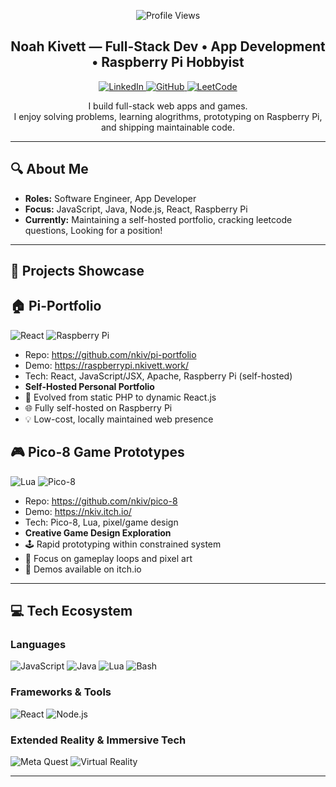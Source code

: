 <p align="center">
  <img src="https://komarev.com/ghpvc/?username=nkiv&color=blueviolet" alt="Profile Views" />
</p>

<h2 align="center">Noah Kivett — Full-Stack Dev • App Development • Raspberry Pi Hobbyist</h2>

<p align="center">
  <a href="https://linkedin.com/in/nkiv">
    <img src="https://img.shields.io/badge/LinkedIn-blue?style=for-the-badge&logo=linkedin&logoColor=white" alt="LinkedIn"/>
  </a>
  <a href="https://github.com/nkiv">
    <img src="https://img.shields.io/badge/GitHub-black?style=for-the-badge&logo=github&logoColor=white" alt="GitHub"/>
  </a>
  <a href="https://leetcode.com/u/ntop1/">
    <img src="https://img.shields.io/badge/LeetCode-FFA116?style=for-the-badge&logo=leetcode&logoColor=black" alt="LeetCode"/>
  </a>
</p>

<p align="center">
  I build full-stack web apps and games.<br> I enjoy solving problems, learning alogrithms, prototyping on Raspberry Pi, and shipping maintainable code.
</p>

---

## 🔍 About Me
- **Roles:** Software Engineer, App Developer
- **Focus:** JavaScript, Java, Node.js, React, Raspberry Pi
- **Currently:** Maintaining a self-hosted portfolio, cracking leetcode questions, Looking for a position!

---

## 🚀 Projects Showcase

## 🏠 Pi-Portfolio
![React](https://img.shields.io/badge/React-61DAFB?style=flat-square&logo=react&logoColor=black)
![Raspberry Pi](https://img.shields.io/badge/Raspberry%20Pi-C51A4A?style=flat-square&logo=raspberry-pi)
- Repo: https://github.com/nkiv/pi-portfolio
- Demo: https://raspberrypi.nkivett.work/
- Tech: React, JavaScript/JSX, Apache, Raspberry Pi (self-hosted)
- **Self-Hosted Personal Portfolio**
- 🔧 Evolved from static PHP to dynamic React.js
- 🌐 Fully self-hosted on Raspberry Pi
- 💡 Low-cost, locally maintained web presence

## 🎮 Pico-8 Game Prototypes
![Lua](https://img.shields.io/badge/Lua-2C2D72?style=flat-square&logo=lua)
![Pico-8](https://img.shields.io/badge/Pico--8-FF004D?style=flat-square)
- Repo: https://github.com/nkiv/pico-8
- Demo: https://nkiv.itch.io/
- Tech: Pico-8, Lua, pixel/game design
- **Creative Game Design Exploration**
- 🕹️ Rapid prototyping within constrained system
- 🎨 Focus on gameplay loops and pixel art
- 🚀 Demos available on itch.io

---

## 💻 Tech Ecosystem

### Languages
![JavaScript](https://img.shields.io/badge/JavaScript-F7DF1E?style=flat-square&logo=javascript&logoColor=black)
![Java](https://img.shields.io/badge/Java-ED8B00?style=flat-square&logo=java&logoColor=white)
![Lua](https://img.shields.io/badge/Lua-2C2D72?style=flat-square&logo=lua)
![Bash](https://img.shields.io/badge/Bash-4EAA25?style=flat-square&logo=gnu-bash)

### Frameworks & Tools
![React](https://img.shields.io/badge/React-61DAFB?style=flat-square&logo=react)
![Node.js](https://img.shields.io/badge/Node.js-339933?style=flat-square&logo=nodedotjs)

### Extended Reality & Immersive Tech
![Meta Quest](https://img.shields.io/badge/Meta%20Quest-1A73E8?style=flat-square&logo=oculus&logoColor=white)
![Virtual Reality](https://img.shields.io/badge/VR-Development-FF6F00?style=flat-square&logo=vr&logoColor=white)

---
